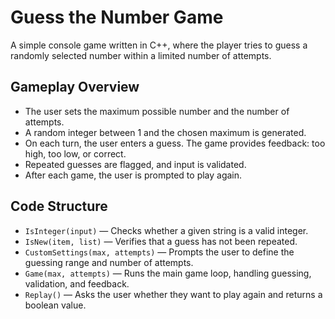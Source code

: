 # Guess the Number Game

A simple console game written in C++, where the player tries to guess a randomly selected number within a limited number of attempts.

## Gameplay Overview

- The user sets the maximum possible number and the number of attempts.
- A random integer between 1 and the chosen maximum is generated.
- On each turn, the user enters a guess. The game provides feedback: too high, too low, or correct.
- Repeated guesses are flagged, and input is validated.
- After each game, the user is prompted to play again.

## Code Structure

- `IsInteger(input)` — Checks whether a given string is a valid integer.
- `IsNew(item, list)` — Verifies that a guess has not been repeated.
- `CustomSettings(max, attempts)` — Prompts the user to define the guessing range and number of attempts.
- `Game(max, attempts)` — Runs the main game loop, handling guessing, validation, and feedback.
- `Replay()` — Asks the user whether they want to play again and returns a boolean value.

